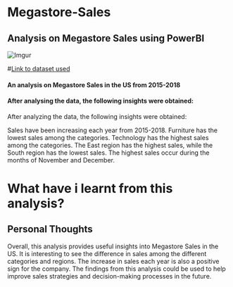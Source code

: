 # Megastore-Sales
## Analysis on Megastore Sales using PowerBI



![Imgur](https://imgur.com/gallery/tRzJLYl)




#[Link to dataset used](https://www.kaggle.com/datasets/rohitsahoo/sales-forecasting)


#### An analysis on Megastore Sales in the US from 2015-2018


#### After analysing the data, the following insights were obtained:
After analyzing the data, the following insights were obtained:

Sales have been increasing each year from 2015-2018.
Furniture has the lowest sales among the categories.
Technology has the highest sales among the categories.
The East region has the highest sales, while the South region has the lowest sales.
The highest sales occur during the months of November and December.

# What have i learnt from this analysis?


## Personal Thoughts

Overall, this analysis provides useful insights into Megastore Sales in the US. It is interesting to see the difference in sales among the different categories and regions. The increase in sales each year is also a positive sign for the company. The findings from this analysis could be used to help improve sales strategies and decision-making processes in the future.
